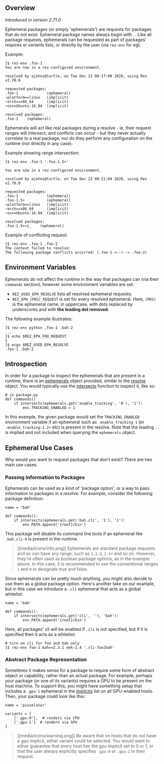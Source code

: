 ## Overview

_Introduced in version 2.71.0_

Ephemeral packages (or simply 'ephemerals') are requests for packages that do not
exist. Ephemeral package names always begin with `.`. Like all package requests,
ephemerals can be requested as part of packages' requires or variants lists, or
directly by the user (via `rez-env` for eg).

Example:

    ]$ rez-env .foo-1
    You are now in a rez-configured environment.

    resolved by ajohns@turtle, on Tue Dec 22 08:17:00 2020, using Rez v2.70.0

    requested packages:
    .foo-1             (ephemeral)
    ~platform==linux   (implicit)
    ~arch==x86_64      (implicit)
    ~os==Ubuntu-16.04  (implicit)

    resolved packages:
    .foo-1    (ephemeral)

Ephemerals will act like real packages during a resolve - ie, their request ranges
will intersect, and conflicts can occur - but they never actually correlate to a
real package, nor do they perform any configuration on the runtime (not directly
in any case).

Example showing range intersection:

    ]$ rez-env .foo-1 '.foo-1.5+'

    You are now in a rez-configured environment.

    resolved by ajohns@turtle, on Tue Dec 22 08:21:04 2020, using Rez v2.70.0

    requested packages:
    .foo-1             (ephemeral)
    .foo-1.5+          (ephemeral)
    ~platform==linux   (implicit)
    ~arch==x86_64      (implicit)
    ~os==Ubuntu-16.04  (implicit)

    resolved packages:
    .foo-1.5+<1_    (ephemeral)

Example of conflicting request:

    ]$ rez-env .foo-1 .foo-2
    The context failed to resolve:
    The following package conflicts occurred: (.foo-1 <--!--> .foo-2)

## Environment Variables

Ephemerals do not affect the runtime in the way that packages can (via their
`commands` section), however some environment variables are set:

* `REZ_USED_EPH_RESOLVE` lists all resolved ephemeral requests;
* `REZ_EPH_(PKG)_REQUEST` is set for every resolved ephemeral. Here, `(PKG)` is
  the ephemeral name, in uppercase, with dots replaced by underscores and with
  **the leading dot removed**.

The following example illustrates:

    ]$ rez-env python .foo-1 .bah-2
    ...
    ]$ echo $REZ_EPH_FOO_REQUEST
    1
    ]$ ecgo $REZ_USED_EPH_RESOLVE
    .foo-1 .bah-2

## Introspection

In order for a package to inspect the ephemerals that are present in a runtime,
there is an [ephemerals](Package-Commands#ephemerals) object provided, similar
to the [resolve](Package-Commands#resolve) object. You would typically use the
[intersects](Package-Commands#intersects) function to inspect it, like so:

    # in package.py
    def commands()
        if intersects(ephemerals.get('enable_tracking', '0'), '1'):
            env.TRACKING_ENABLED = 1

In this example, the given package would set the `TRACKING_ENABLED` environment
variable if an ephemeral such as `.enable_tracking-1` (or `.enable_tracking-1.2+`
etc) is present in the resolve. Note that the leading `.` is implied and not
included when querying the `ephemerals` object.

## Ephemeral Use Cases

Why would you want to request packages that don't exist? There are two main use
cases.

### Passing Information to Packages

Ephemerals can be used as a kind of 'package option', or a way to pass information
to packages in a resolve. For example, consider the following package definition:

    name = 'bah'

    def commands():
        if intersects(ephemerals.get('bah.cli', '1'), '1'):
            env.PATH.append('{root}/bin')

This package will disable its command line tools if an ephemeral like `.bah.cli-0`
is present in the runtime.

> [[media/icons/info.png]] Ephemerals are standard package requests and so can
> have any range, such as `1.2.3`, `2.5+` and so on. However, they're often used
> as boolean package options, as in the example above. In this case, it is
> recommended to use the conventional ranges `1` and `0` to designate true and
> false.

Since ephemerals can be pretty much anything, you might also decide to use them
as a global package option. Here's another take on our example, but in this case
we introduce a `.cli` ephemeral that acts as a global whitelist:

    name = 'bah'

    def commands():
        if intersects(ephemerals.get('cli', ''), 'bah'):
            env.PATH.append('{root}/bin')

Here, all packages' cli will be enabled if `.cli` is not specified, but if it is
specified then it acts as a whitelist:

    # turn on cli for foo and bah only
    ]$ rez-env foo-1 bah==2.3.1 eek-2.4 '.cli-foo|bah'

### Abstract Package Representation

Sometimes it makes sense for a package to require some form of abstract object or
capability, rather than an actual package. For example, perhaps your package (or
one of its variants) requires a GPU to be present on the host machine. To support
this, you might have something setup that includes a `.gpu-1` ephemeral in the
[implicits](Basic-Concepts#implicit-packages) list on all GPU-enabled hosts.
Then, your package could look like this:

    name = 'pixxelator'

    variants = [
        ['.gpu-0'],  # renders via CPU
        ['.gpu-1']  # renders via GPU
    ]

> [[media/icons/warning.png]] Be aware that on hosts that do _not_ have a gpu
> implicit, either variant could be selected. You would want to either guarantee
> that every host has the gpu implicit set to 0 or 1, or that the user always
> explicitly specifies `.gpu-0` or `.gpu-1` in their request.
